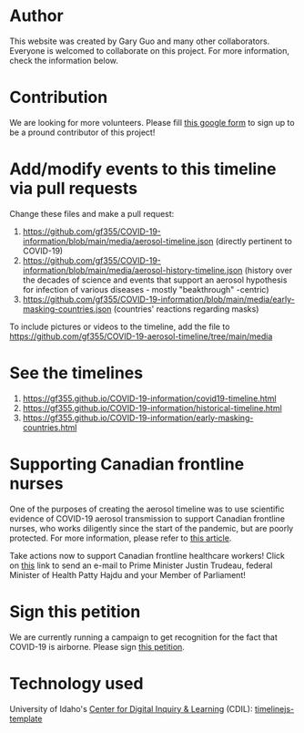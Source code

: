 # Author

This website was created by Gary Guo and many other collaborators. Everyone is welcomed to collaborate on this project.
For more information, check the information below.

# Contribution

We are looking for more volunteers. Please fill [this google form](https://forms.gle/TKtohgTFgXje1RVp9) to sign up to be a pround contributor of this project!

# Add/modify events to this timeline via pull requests

Change these files and make a pull request: 

1. https://github.com/gf355/COVID-19-information/blob/main/media/aerosol-timeline.json (directly pertinent to COVID-19)
2. https://github.com/gf355/COVID-19-information/blob/main/media/aerosol-history-timeline.json (history over the decades of science and events that support an aerosol hypothesis for infection of various diseases - mostly "beakthrough" -centric)
3. https://github.com/gf355/COVID-19-information/blob/main/media/early-masking-countries.json (countries' reactions regarding masks)

To include pictures or videos to the timeline, add the file to https://github.com/gf355/COVID-19-aerosol-timeline/tree/main/media

# See the timelines

1. https://gf355.github.io/COVID-19-information/covid19-timeline.html
2. https://gf355.github.io/COVID-19-information/historical-timeline.html
3. https://gf355.github.io/COVID-19-information/early-masking-countries.html

# Supporting Canadian frontline nurses

One of the purposes of creating the aerosol timeline was to use scientific evidence of COVID-19 aerosol transmission to support Canadian frontline nurses, who works diligently since the start of the pandemic, but are poorly protected. For more information, please refer to [this article](https://nursesunions.ca/governments-must-update-their-guidance-for-health-care-workers-to-recognize-and-respond-to-the-science-on-covid-19-transmission/). 

Take actions now to support Canadian frontline healthcare workers! Click on [this](https://act.newmode.net/action/cfnu/take-action-protect-health-care-workers) link to send an e-mail to Prime Minister Justin Trudeau, federal Minister of Health Patty Hajdu and your Member of Parliament!

# Sign this petition

We are currently running a campaign to get recognition for the fact that COVID-19 is airborne. Please sign [this petition](https://www.change.org/p/world-health-organization-who-who-must-raise-the-alarm-to-the-dangers-of-aerosol-transmission).

# Technology used

University of Idaho's [Center for Digital Inquiry & Learning](https://github.com/thecdil) (CDIL): [timelinejs-template](https://github.com/thecdil/timelinejs-template)
